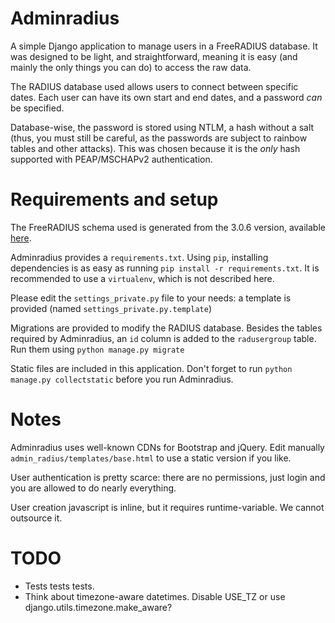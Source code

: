 Adminradius
===========

A simple Django application to manage users in a FreeRADIUS database. It was designed to be light, and straightforward, meaning it is easy (and mainly the only things you can do) to access the raw data.

The RADIUS database used allows users to connect between specific dates. Each user can have its own start and end dates, and a password *can* be specified.

Database-wise, the password is stored using NTLM, a hash without a salt (thus, you must still be careful, as the passwords are subject to rainbow tables and other attacks). This was chosen because it is the *only* hash supported with PEAP/MSCHAPv2 authentication.

# Requirements and setup

The FreeRADIUS schema used is generated from the 3.0.6 version, available [here](ftp://ftp.freeradius.org/pub/freeradius/freeradius-server-3.0.6.tar.gz).

Adminradius provides a `requirements.txt`. Using `pip`, installing dependencies is as easy as running `pip install -r requirements.txt`. It is recommended to use a `virtualenv`, which is not described here.

Please edit the `settings_private.py` file to your needs: a template is provided (named `settings_private.py.template`)

Migrations are provided to modify the RADIUS database. Besides the tables required by Adminradius, an `id` column is added to the `radusergroup` table. Run them using `python manage.py migrate`

Static files are included in this application. Don't forget to run `python manage.py collectstatic` before you run Adminradius.

# Notes

Adminradius uses well-known CDNs for Bootstrap and jQuery. Edit manually `admin_radius/templates/base.html` to use a static version if you like.

User authentication is pretty scarce: there are no permissions, just login and you are allowed to do nearly everything.

User creation javascript is inline, but it requires runtime-variable. We cannot outsource it.

# TODO

- Tests tests tests.
- Think about timezone-aware datetimes. Disable USE_TZ or use django.utils.timezone.make_aware?